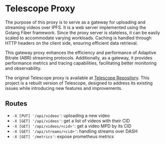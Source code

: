 # Telescope Proxy

The purpose of this proxy is to serve as a gateway for uploading and streaming videos over IPFS. It is a web server implemented using the Golang Fiber framework. Since the proxy server is stateless, it can be easily scaled to accommodate varying workloads. Caching is handled through HTTP headers on the client side, ensuring efficient data retrieval.  

This gateway proxy enhances the efficiency and performance of Adaptive Bitrate (ABR) streaming protocols. Additionally, as a gateway, it provides performance metrics and tracing capabilities, facilitating better monitoring and observability.  

The original Telescope proxy is available at [Telescope Repository](https://github.com/SBUNetSys/Telescope). This project is a rebuilt version of Telescope, designed to address its existing issues while introducing new features and improvements.

## Routes

- `-X [PUT] '/api/videos'`: uploading a new video
- `-X [GET] '/api/videos'`: get a list of videos with their CID
- `-X [GET] '/api/videos/<cid>'`: get a video MPD by its CID
- `-X [GET] '/api/streams/<cid>'`: handling streams over DASH
- `-X [GET] '/metrics'`: expose prometheus metrics
